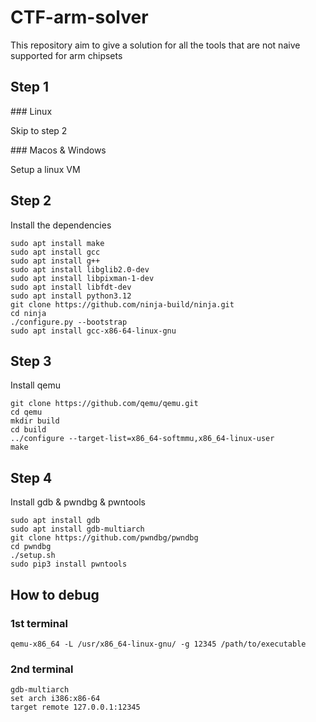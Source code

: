# CTF-arm-solver
This repository aim to give a solution for all the tools that are not naive supported for arm chipsets

## Step 1

### Linux

Skip to step 2

### Macos & Windows

Setup a linux VM

## Step 2

Install the dependencies

```
sudo apt install make
sudo apt install gcc
sudo apt install g++
sudo apt install libglib2.0-dev
sudo apt install libpixman-1-dev
sudo apt install libfdt-dev
sudo apt install python3.12
git clone https://github.com/ninja-build/ninja.git
cd ninja
./configure.py --bootstrap
sudo apt install gcc-x86-64-linux-gnu
```
## Step 3

Install qemu

```
git clone https://github.com/qemu/qemu.git
cd qemu
mkdir build
cd build
../configure --target-list=x86_64-softmmu,x86_64-linux-user
make
```

## Step 4

Install gdb & pwndbg & pwntools

```
sudo apt install gdb
sudo apt install gdb-multiarch
git clone https://github.com/pwndbg/pwndbg
cd pwndbg
./setup.sh
sudo pip3 install pwntools
```

## How to debug

### 1st terminal

`qemu-x86_64 -L /usr/x86_64-linux-gnu/ -g 12345 /path/to/executable`

### 2nd terminal

```
gdb-multiarch
set arch i386:x86-64
target remote 127.0.0.1:12345
```
